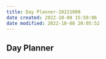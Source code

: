 ```yaml
---
title: Day Planner-20221008
date created: 2022-10-08 15:59:06
date modified: 2022-10-08 20:05:52
---
```

## Day Planner
